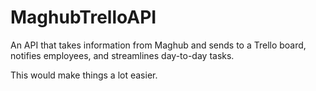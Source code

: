# MaghubTrelloAPI
An API that takes information from Maghub and sends to a Trello board, notifies employees, and streamlines day-to-day tasks.

This would make things a lot easier.
